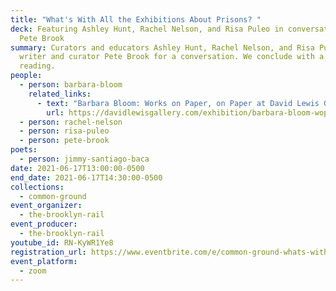 ```yaml
---
title: "What's With All the Exhibitions About Prisons? "
deck: Featuring Ashley Hunt, Rachel Nelson, and Risa Puleo in conversation with
  Pete Brook
summary: Curators and educators Ashley Hunt, Rachel Nelson, and Risa Puleo join
  writer and curator Pete Brook for a conversation. We conclude with a poetry
  reading.
people:
  - person: barbara-bloom
    related_links:
      - text: "Barbara Bloom: Works on Paper, on Paper at David Lewis Gallery"
        url: https://davidlewisgallery.com/exhibition/barbara-bloom-wopop/
  - person: rachel-nelson
  - person: risa-puleo
  - person: pete-brook
poets:
  - person: jimmy-santiago-baca
date: 2021-06-17T13:00:00-0500
end_date: 2021-06-17T14:30:00-0500
collections:
  - common-ground
event_organizer:
  - the-brooklyn-rail
event_producer:
  - the-brooklyn-rail
youtube_id: RN-KyWR1Ye8
registration_url: https://www.eventbrite.com/e/common-ground-whats-with-all-the-exhibitions-about-prisons-tickets-159067050831
event_platform:
  - zoom
---
```

